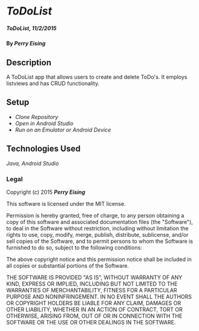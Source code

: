 # _ToDoList_

##### _ToDoList, 11/2/2015_

#### By _**Perry Eising**_

## Description

A ToDoList app that allows users to create and delete ToDo's. It employs listviews and has CRUD functionality.

## Setup

* _Clone Repository_
* _Open in Android Studio_
* _Run on an Emulator or Android Device_

## Technologies Used

_Java, Android Studio_

### Legal

Copyright (c) 2015 **_Perry Eising_**

This software is licensed under the MIT license.

Permission is hereby granted, free of charge, to any person obtaining a copy
of this software and associated documentation files (the "Software"), to deal
in the Software without restriction, including without limitation the rights
to use, copy, modify, merge, publish, distribute, sublicense, and/or sell
copies of the Software, and to permit persons to whom the Software is
furnished to do so, subject to the following conditions:

The above copyright notice and this permission notice shall be included in
all copies or substantial portions of the Software.

THE SOFTWARE IS PROVIDED "AS IS", WITHOUT WARRANTY OF ANY KIND, EXPRESS OR
IMPLIED, INCLUDING BUT NOT LIMITED TO THE WARRANTIES OF MERCHANTABILITY,
FITNESS FOR A PARTICULAR PURPOSE AND NONINFRINGEMENT. IN NO EVENT SHALL THE
AUTHORS OR COPYRIGHT HOLDERS BE LIABLE FOR ANY CLAIM, DAMAGES OR OTHER
LIABILITY, WHETHER IN AN ACTION OF CONTRACT, TORT OR OTHERWISE, ARISING FROM,
OUT OF OR IN CONNECTION WITH THE SOFTWARE OR THE USE OR OTHER DEALINGS IN
THE SOFTWARE.

